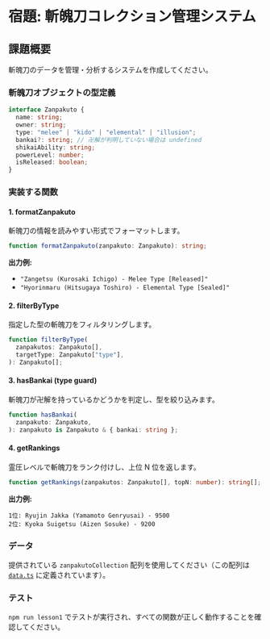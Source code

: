 # 宿題: 斬魄刀コレクション管理システム

## 課題概要

斬魄刀のデータを管理・分析するシステムを作成してください。

### 斬魄刀オブジェクトの型定義

```typescript
interface Zanpakuto {
  name: string;
  owner: string;
  type: "melee" | "kido" | "elemental" | "illusion";
  bankai?: string; // 卍解が判明していない場合は undefined
  shikaiAbility: string;
  powerLevel: number;
  isReleased: boolean;
}
```

### 実装する関数

#### 1. formatZanpakuto

斬魄刀の情報を読みやすい形式でフォーマットします。

```typescript
function formatZanpakuto(zanpakuto: Zanpakuto): string;
```

**出力例:**

- `"Zangetsu (Kurosaki Ichigo) - Melee Type [Released]"`
- `"Hyorinmaru (Hitsugaya Toshiro) - Elemental Type [Sealed]"`

#### 2. filterByType

指定した型の斬魄刀をフィルタリングします。

```typescript
function filterByType(
  zanpakutos: Zanpakuto[],
  targetType: Zanpakuto["type"],
): Zanpakuto[];
```

#### 3. hasBankai (type guard)

斬魄刀が卍解を持っているかどうかを判定し、型を絞り込みます。

```typescript
function hasBankai(
  zanpakuto: Zanpakuto,
): zanpakuto is Zanpakuto & { bankai: string };
```

#### 4. getRankings

霊圧レベルで斬魄刀をランク付けし、上位 N 位を返します。

```typescript
function getRankings(zanpakutos: Zanpakuto[], topN: number): string[];
```

**出力例:**

```
1位: Ryujin Jakka (Yamamoto Genryusai) - 9500
2位: Kyoka Suigetsu (Aizen Sosuke) - 9200
```

### データ

提供されている `zanpakutoCollection` 配列を使用してください（この配列は [`data.ts`](/typescript-lessons/lesson_1/homework/data.ts) に定義されています）。

### テスト

`npm run lesson1` でテストが実行され、すべての関数が正しく動作することを確認してください。
